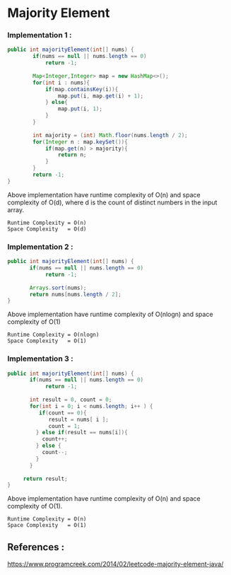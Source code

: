 # Majority Element

### Implementation 1 :

```java
public int majorityElement(int[] nums) {
        if(nums == null || nums.length == 0)
            return -1;
        
        Map<Integer,Integer> map = new HashMap<>();
        for(int i : nums){
            if(map.containsKey(i)){
                map.put(i, map.get(i) + 1);
            } else{
                map.put(i, 1); 
            }
        }
        
        int majority = (int) Math.floor(nums.length / 2);
        for(Integer n : map.keySet()){
            if(map.get(n) > majority){
                return n;
            }
        }
        return -1;
}
```
Above implementation have runtime complexity of O(n) and space complexity of O(d), where d is the count of distinct numbers in the input array.

```
Runtime Complexity = O(n)
Space Complexity   = O(d)
```

### Implementation 2 :

```java
public int majorityElement(int[] nums) {
       if(nums == null || nums.length == 0)
            return -1;
            
       Arrays.sort(nums);
       return nums[nums.length / 2]; 
}
```
Above implementation have runtime complexity of O(nlogn) and space complexity of O(1)

```
Runtime Complexity = O(nlogn)
Space Complexity   = O(1)
```

### Implementation 3 :

```java
public int majorityElement(int[] nums) {
       if(nums == null || nums.length == 0)
            return -1;
        
       int result = 0, count = 0;
       for(int i = 0; i < nums.length; i++ ) {
          if(count == 0){
             result = nums[ i ];
             count = 1;
         } else if(result == nums[i]){
           count++;
         } else {
           count--;
         }
       }
 
     return result;
}
```
Above implementation have runtime complexity of O(n) and space complexity of O(1).

```
Runtime Complexity = O(n)
Space Complexity   = O(1)
```


## References :
https://www.programcreek.com/2014/02/leetcode-majority-element-java/
